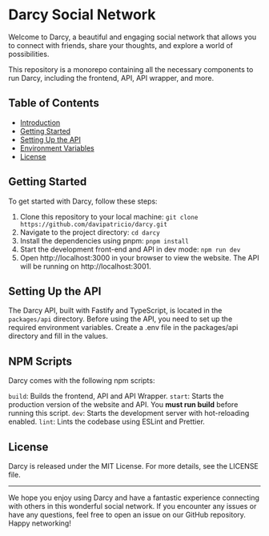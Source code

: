 # Darcy Social Network

Welcome to Darcy, a beautiful and engaging social network that allows you to connect with friends, share your thoughts, and explore a world of possibilities.

This repository is a monorepo containing all the necessary components to run Darcy, including the frontend, API, API wrapper, and more.

## Table of Contents

- [Introduction](#darcy-social-network)
- [Getting Started](#getting-started)
- [Setting Up the API](#setting-up-the-api)
- [Environment Variables](#environment-variables)
- [License](#license)

## Getting Started

To get started with Darcy, follow these steps:

1. Clone this repository to your local machine: `git clone https://github.com/davipatricio/darcy.git`
2. Navigate to the project directory: `cd darcy`
3. Install the dependencies using pnpm: `pnpm install`
4. Start the development front-end and API in dev mode: `npm run dev`
5. Open http://localhost:3000 in your browser to view the website. The API will be running on http://localhost:3001.

## Setting Up the API

The Darcy API, built with Fastify and TypeScript, is located in the `packages/api` directory. Before using the API, you need to set up the required environment variables. Create a .env file in the packages/api directory and fill in the values.

## NPM Scripts

Darcy comes with the following npm scripts:

`build`: Builds the frontend, API and API Wrapper.
`start`: Starts the production version of the website and API. You **must run build** before running this script.
`dev`: Starts the development server with hot-reloading enabled.
`lint`: Lints the codebase using ESLint and Prettier.

## License

Darcy is released under the MIT License. For more details, see the LICENSE file.

---

We hope you enjoy using Darcy and have a fantastic experience connecting with others in this wonderful social network. If you encounter any issues or have any questions, feel free to open an issue on our GitHub repository. Happy networking!
